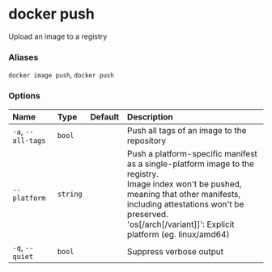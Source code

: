 # docker push

<!---MARKER_GEN_START-->
Upload an image to a registry

### Aliases

`docker image push`, `docker push`

### Options

| Name               | Type     | Default | Description                                                                                                                                                                                                                                          |
|:-------------------|:---------|:--------|:-----------------------------------------------------------------------------------------------------------------------------------------------------------------------------------------------------------------------------------------------------|
| `-a`, `--all-tags` | `bool`   |         | Push all tags of an image to the repository                                                                                                                                                                                                          |
| `--platform`       | `string` |         | Push a platform-specific manifest as a single-platform image to the registry.<br>Image index won't be pushed, meaning that other manifests, including attestations won't be preserved.<br>'os[/arch[/variant]]': Explicit platform (eg. linux/amd64) |
| `-q`, `--quiet`    | `bool`   |         | Suppress verbose output                                                                                                                                                                                                                              |


<!---MARKER_GEN_END-->

